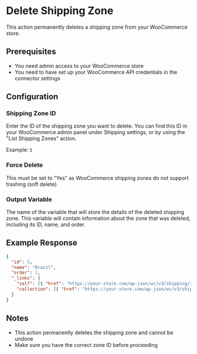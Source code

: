 # Delete Shipping Zone

This action permanently deletes a shipping zone from your WooCommerce store.

## Prerequisites
- You need admin access to your WooCommerce store
- You need to have set up your WooCommerce API credentials in the connector settings

## Configuration

### Shipping Zone ID
Enter the ID of the shipping zone you want to delete. You can find this ID in your WooCommerce admin panel under Shipping settings, or by using the "List Shipping Zones" action.

Example: `5`

### Force Delete
This must be set to "Yes" as WooCommerce shipping zones do not support trashing (soft delete).

### Output Variable
The name of the variable that will store the details of the deleted shipping zone. This variable will contain information about the zone that was deleted, including its ID, name, and order.

## Example Response

```json
{
  "id": 5,
  "name": "Brazil",
  "order": 1,
  "_links": {
    "self": [{ "href": "https://your-store.com/wp-json/wc/v3/shipping/zones/5" }],
    "collection": [{ "href": "https://your-store.com/wp-json/wc/v3/shipping/zones" }]
  }
}
```

## Notes
- This action permanently deletes the shipping zone and cannot be undone
- Make sure you have the correct zone ID before proceeding